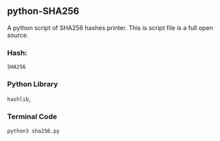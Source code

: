 ## python-SHA256

A python script of SHA256 hashes printer.
This is script file is a full open source.

[^1]: Download.
[^2]: Use directly. 

### Hash:
`SHA256`

### Python Library
`hashlib`,

### Terminal Code
```
python3 sha256.py
```



